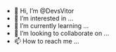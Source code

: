 - 👋 Hi, I’m @DevsVitor
- 👀 I’m interested in ...
- 🌱 I’m currently learning ...
- 💞️ I’m looking to collaborate on ...
- 📫 How to reach me ...

<!---
DevsVitor/DevsVitor is a ✨ special ✨ repository because its `README.md` (this file) appears on your GitHub profile.
You can click the Preview link to take a look at your changes.
--->
